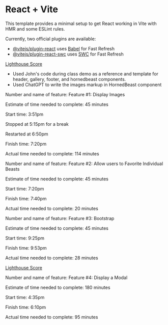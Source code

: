 # React + Vite

This template provides a minimal setup to get React working in Vite with HMR and some ESLint rules.

Currently, two official plugins are available:

- [@vitejs/plugin-react](https://github.com/vitejs/vite-plugin-react/blob/main/packages/plugin-react/README.md) uses [Babel](https://babeljs.io/) for Fast Refresh
- [@vitejs/plugin-react-swc](https://github.com/vitejs/vite-plugin-react-swc) uses [SWC](https://swc.rs/) for Fast Refresh

[Lighthouse Score](./src/assets/Lighthouse%20-%20Lab%201.PNG)

- Used John's code during class demo as a reference and template for header, gallery, footer, and hornedbeast components.
- Used ChatGPT to write the images markup in HornedBeast component

Number and name of feature: Feature #1: Display Images

Estimate of time needed to complete: 45 minutes

Start time: 3:51pm

Stopped at 5:15pm for a break

Restarted at 6:50pm

Finish time: 7:20pm

Actual time needed to complete: 114 minutes

Number and name of feature: Feature #2: Allow users to Favorite Individual Beasts

Estimate of time needed to complete: 45 minutes

Start time: 7:20pm

Finish time: 7:40pm

Actual time needed to complete: 20 minutes

Number and name of feature: Feature #3: Bootstrap

Estimate of time needed to complete: 45 minutes

Start time: 9:25pm

Finish time: 9:53pm

Actual time needed to complete: 28 minutes

[Lighthouse Score](./src/assets/Lighthouse%20-%20Lab%203.PNG)

Number and name of feature: Feature #4: Display a Modal

Estimate of time needed to complete: 180 minutes

Start time: 4:35pm

Finish time: 6:10pm

Actual time needed to complete: 95 minutes